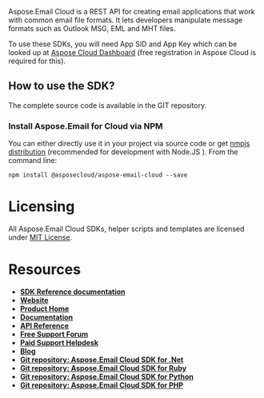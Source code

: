 ﻿Aspose.Email Cloud is a REST API for creating email applications that work with common email file formats. It lets developers manipulate message formats such as Outlook MSG, EML and MHT files.

To use these SDKs, you will need App SID and App Key which can be looked up at [Aspose Cloud Dashboard](https://dashboard.aspose.cloud/#/apps) (free registration in Aspose Cloud is required for this).

## How to use the SDK?
The complete source code is available in the GIT repository. 

### Install Aspose.Email for Cloud via NPM
You can either directly use it in your project via source code or get [nmpjs distribution](https://www.npmjs.com/package/@asposecloud/aspose-email-cloud) (recommended for development with Node.JS ).
From the command line:

	npm install @asposecloud/aspose-email-cloud --save

# Licensing
All Aspose.Email Cloud SDKs, helper scripts and templates are licensed under [MIT License](LICENSE).

# Resources
+ [**SDK Reference documentation**](docs/README.md)
+ [**Website**](https://www.aspose.cloud)
+ [**Product Home**](https://products.aspose.cloud/Email/cloud)
+ [**Documentation**](https://docs.aspose.cloud/display/Emailcloud/Home)
+ [**API Reference**](https://apireference.aspose.cloud/email/)
+ [**Free Support Forum**](https://forum.aspose.cloud/c/email)
+ [**Paid Support Helpdesk**](https://helpdesk.aspose.cloud/)
+ [**Blog**](https://blog.aspose.cloud/category/aspose-products/aspose-email-cloud/)
+ [**Git repository: Aspose.Email Cloud SDK for .Net**](https://github.com/aspose-email-cloud/aspose-email-cloud-dotnet)
+ [**Git repository: Aspose.Email Cloud SDK for Ruby**](https://github.com/aspose-email-cloud/aspose-email-cloud-ruby)
+ [**Git repository: Aspose.Email Cloud SDK for Python**](https://github.com/aspose-email-cloud/aspose-email-cloud-python)
+ [**Git repository: Aspose.Email Cloud SDK for PHP**](https://github.com/aspose-email-cloud/aspose-email-cloud-php)
